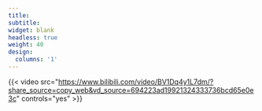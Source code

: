 ```yaml
---
title:
subtitle:
widget: blank
headless: true
weight: 40
design:
  columns: '1'
---
```

{{< video src="https://www.bilibili.com/video/BV1Dq4y1L7dm/?share_source=copy_web&vd_source=694223ad19921324333736bcd65e0e3c" controls="yes" >}}